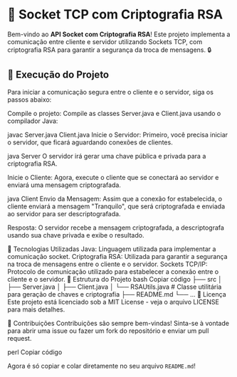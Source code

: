 # 🔐 Socket TCP com Criptografia RSA

Bem-vindo ao **API Socket com Criptografia RSA**! Este projeto implementa a comunicação entre cliente e servidor utilizando Sockets TCP, com criptografia RSA para garantir a segurança da troca de mensagens. 🔒

## 🚀 Execução do Projeto

Para iniciar a comunicação segura entre o cliente e o servidor, siga os passos abaixo:

Compile o projeto: Compile as classes Server.java e Client.java usando o compilador Java:

javac Server.java Client.java
Inicie o Servidor: Primeiro, você precisa iniciar o servidor, que ficará aguardando conexões de clientes.

java Server
O servidor irá gerar uma chave pública e privada para a criptografia RSA.

Inicie o Cliente: Agora, execute o cliente que se conectará ao servidor e enviará uma mensagem criptografada.

java Client
Envio da Mensagem: Assim que a conexão for estabelecida, o cliente enviará a mensagem "Tranquilo", que será criptografada e enviada ao servidor para ser descriptografada.

Resposta: O servidor recebe a mensagem criptografada, a descriptografa usando sua chave privada e exibe o resultado.

🔑 Tecnologias Utilizadas
Java: Linguagem utilizada para implementar a comunicação socket.
Criptografia RSA: Utilizada para garantir a segurança na troca de mensagens entre o cliente e o servidor.
Sockets TCP/IP: Protocolo de comunicação utilizado para estabelecer a conexão entre o cliente e o servidor.
📁 Estrutura do Projeto
bash
Copiar código
├── src
│   ├── Server.java
│   ├── Client.java
│   └── RSAUtils.java  # Classe utilitária para geração de chaves e criptografia
├── README.md
└── ...
📜 Licença
Este projeto está licenciado sob a MIT License - veja o arquivo LICENSE para mais detalhes.

🤝 Contribuições
Contribuições são sempre bem-vindas! Sinta-se à vontade para abrir uma issue ou fazer um fork do repositório e enviar um pull request.

perl
Copiar código

Agora é só copiar e colar diretamente no seu arquivo `README.md`!






